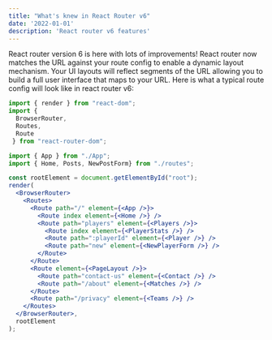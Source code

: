 ```yaml
---
title: "What's knew in React Router v6"
date: '2022-01-01'
description: 'React router v6 features'
---
```


React router version 6 is here with lots of improvements! React router now matches the URL against your route config to enable a dynamic layout mechanism. Your UI layouts will reflect segments of the URL allowing you to build a full user interface that maps to your URL. Here is what a typical route config will look like in react router v6:

```jsx
import { render } from "react-dom";
import { 
  BrowserRouter,
  Routes,
  Route
 } from "react-router-dom";

import { App } from "./App";
import { Home, Posts, NewPostForm} from "./routes";

const rootElement = document.getElementById("root");
render(
  <BrowserRouter>
    <Routes>
      <Route path="/" element={<App />}>
        <Route index element={<Home />} />
        <Route path="players" element={<Players />}>
          <Route index element={<PlayerStats />} />
          <Route path=":playerId" element={<Player />} />
          <Route path="new" element={<NewPlayerForm />} />
        </Route>
      </Route>
      <Route element={<PageLayout />}>
        <Route path="contact-us" element={<Contact />} />
        <Route path="/about" element={<Matches />} />
      </Route>
      <Route path="/privacy" element={<Teams />} />
    </Routes>
  </BrowserRouter>,
  rootElement
);
```
